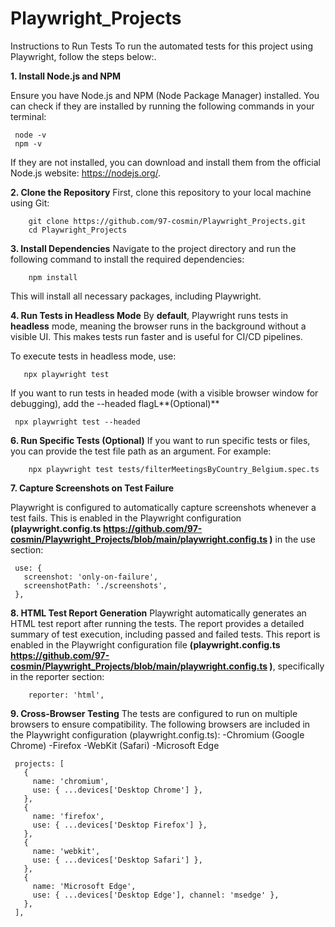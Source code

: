 # Playwright_Projects

Instructions to Run Tests
To run the automated tests for this project using Playwright, follow the steps below:.

**1. Install Node.js and NPM**

Ensure you have Node.js and NPM (Node Package Manager) installed. You can check if they are installed by running the following commands in your terminal:

     node -v
     npm -v
If they are not installed, you can download and install them from the official Node.js website: https://nodejs.org/.

**2. Clone the Repository**
 First, clone this repository to your local machine using Git:
 
        git clone https://github.com/97-cosmin/Playwright_Projects.git
        cd Playwright_Projects

**3. Install Dependencies**
Navigate to the project directory and run the following command to install the required dependencies:

        npm install

This will install all necessary packages, including Playwright.

**4. Run Tests in Headless Mode**
By **default**, Playwright runs tests in **headless** mode, meaning the browser runs in the background without a visible UI.
This makes tests run faster and is useful for CI/CD pipelines.

To execute tests in headless mode, use:

       npx playwright test

If you want to run tests in headed mode (with a visible browser window for debugging), add the --headed flagL**(Optional)**

     npx playwright test --headed


**6. Run Specific Tests (Optional)**
If you want to run specific tests or files, you can provide the test file path as an argument. For example:

        npx playwright test tests/filterMeetingsByCountry_Belgium.spec.ts

**7. Capture Screenshots on Test Failure**

Playwright is configured to automatically capture screenshots whenever a test fails.
This is enabled in the Playwright configuration **(playwright.config.ts https://github.com/97-cosmin/Playwright_Projects/blob/main/playwright.config.ts )** in the use section:
     
     use: {
       screenshot: 'only-on-failure',
       screenshotPath: './screenshots',
     },
**8. HTML Test Report Generation**
Playwright automatically generates an HTML test report after running the tests. The report provides a detailed summary of test execution, including passed and failed tests.
This report is enabled in the Playwright configuration file **(playwright.config.ts https://github.com/97-cosmin/Playwright_Projects/blob/main/playwright.config.ts )**, specifically in the reporter section:

        reporter: 'html',

**9. Cross-Browser Testing**
The tests are configured to run on multiple browsers to ensure compatibility. The following browsers are included in the Playwright configuration (playwright.config.ts):
     -Chromium (Google Chrome)
     -Firefox
     -WebKit (Safari)
     -Microsoft Edge

     projects: [
       {
         name: 'chromium',
         use: { ...devices['Desktop Chrome'] },
       },
       {
         name: 'firefox',
         use: { ...devices['Desktop Firefox'] },
       },
       {
         name: 'webkit',
         use: { ...devices['Desktop Safari'] },
       },
       {
         name: 'Microsoft Edge',
         use: { ...devices['Desktop Edge'], channel: 'msedge' },
       },
     ],
